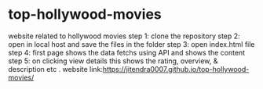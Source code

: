 # top-hollywood-movies
website related to hollywood movies
step 1: clone the repository
step 2: open in local host and save the files in the folder
step 3: open index.html file 
step 4: first page shows the data fetchs using API and shows the content
step 5: on clicking view details this shows the rating, overview, & description etc .
website link:https://jitendra0007.github.io/top-hollywood-movies/

